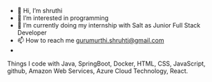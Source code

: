 - 👋 Hi, I’m shruthi
- 👀 I’m interested in programming
- 🌱 I’m currently doing my internship with Salt as Junior Full Stack Developer
- 📫 How to reach me gurumurthi.shruhti@gmail.com
- 
Things I code with 
Java, SpringBoot, Docker, HTML, CSS, JavaScript, github, Amazon Web Services, Azure Cloud Technology, React. 
<!---
shruthi44/shruthi44 is a ✨ special ✨ repository because its `README.md` (this file) appears on your GitHub profile.
You can click the Preview link to take a look at your changes.
--->
